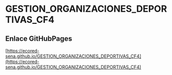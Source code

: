 # **GESTION_ORGANIZACIONES_DEPORTIVAS_CF4**

## **Enlace GitHubPages**

[https://ecored-sena.github.io/GESTION_ORGANIZACIONES_DEPORTIVAS_CF4](https://ecored-sena.github.io/GESTION_ORGANIZACIONES_DEPORTIVAS_CF4)

